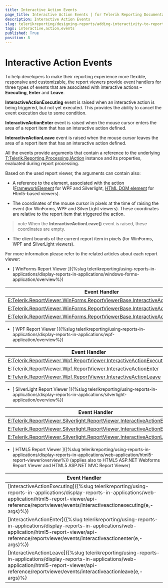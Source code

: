 ```yaml
---
title: Interactive Action Events
page_title: Interactive Action Events | for Telerik Reporting Documentation
description: Interactive Action Events
slug: telerikreporting/designing-reports/adding-interactivity-to-reports/actions/interactive-action-events
tags: interactive,action,events
published: True
position: 8
---
```


# Interactive Action Events



To help developers to make their reporting experience more flexible, responsive and customizable, the report viewers
        provide event handlers for three types of events that are associated with interactive actions – __Executing__,
        __Enter__ and __Leave__.
      

__InteractiveActionExecuting__ event is raised when an interactive action is being triggered, but not yet executed. This provides the ability to cancel the event execution due to some condition.
      

__InteractiveActionEnter__ event is raised when the mouse cursor enters the area of a report item that has an interactive action defined.
      

__InteractiveActionLeave__ event is raised when the mouse cursor leaves the area of a report item that has an interactive action defined.
      

All the events provide arguments that contain a reference to the underlying
        [T:Telerik.Reporting.Processing.IAction]() instance
        and its properties, evaluated during report processing.
      

Based on the used report viewer, the arguments can contain also:
      

* A reference to the element, associated with the action ([FrameworkElement](https://msdn.microsoft.com/en-us/library/system.windows.frameworkelement(v=vs.110).aspx)
            for WPF and Silverlight,
            [HTML DOM element](http://www.w3schools.com/js/js_htmldom_elements.asp)
            for Html5-based viewers).
          

* The coordinates of the mouse cursor in pixels at the time of raising the event (for WinForms, WPF and SilverLight viewers). These coordinates are relative to the report item that triggered the action.
          

>note When the  __InteractiveActionLeave()__  event is raised, these coordinates are empty.            


* The client bounds of the current report item in pixels (for WinForms, WPF and SilverLight viewers).
          

For more information please refer to the related articles about each report viewer:
      

* [
              WinForms Report Viewer
            ]({%slug telerikreporting/using-reports-in-applications/display-reports-in-applications/windows-forms-application/overview%})


| Event Handler | Event Arguments |
| ------ | ------ |
|[E:Telerik.ReportViewer.WinForms.ReportViewerBase.InteractiveActionExecuting]()|[T:Telerik.ReportViewer.Common.InteractiveActionCancelEventArgs]()|
|[E:Telerik.ReportViewer.WinForms.ReportViewerBase.InteractiveActionEnter]()|[T:Telerik.ReportViewer.Common.InteractiveActionEventArgs]()|
|[E:Telerik.ReportViewer.WinForms.ReportViewerBase.InteractiveActionLeave]()|[T:Telerik.ReportViewer.Common.InteractiveActionEventArgs](|




* [
              WPF Report Viewer
            ]({%slug telerikreporting/using-reports-in-applications/display-reports-in-applications/wpf-application/overview%})


| Event Handler | Event Arguments |
| ------ | ------ |
|[E:Telerik.ReportViewer.Wpf.ReportViewer.InteractiveActionExecuting]()|[T:Telerik.ReportViewer.Wpf.InteractiveActionCancelEventArgs]()|
|[E:Telerik.ReportViewer.Wpf.ReportViewer.InteractiveActionEnter]()|[T:Telerik.ReportViewer.Wpf.InteractiveActionEventArgs]()|
|[E:Telerik.ReportViewer.Wpf.ReportViewer.InteractiveActionLeave]()|[T:Telerik.ReportViewer.Wpf.InteractiveActionEventArgs](|




* [
              SilverLight Report Viewer
            ]({%slug telerikreporting/using-reports-in-applications/display-reports-in-applications/silverlight-application/overview%})


| Event Handler | Event Arguments |
| ------ | ------ |
|[E:Telerik.ReportViewer.Silverlight.ReportViewer.InteractiveActionExecuting]()|[T:Telerik.ReportViewer.Silverlight.InteractiveActionCancelEventArgs]()|
|[E:Telerik.ReportViewer.Silverlight.ReportViewer.InteractiveActionEnter]()|[T:Telerik.ReportViewer.Silverlight.InteractiveActionEventArgs]()|
|[E:Telerik.ReportViewer.Silverlight.ReportViewer.InteractiveActionLeave]()|[T:Telerik.ReportViewer.Silverlight.InteractiveActionEventArgs](|




* [
              HTML5 Report Viewer
            ]({%slug telerikreporting/using-reports-in-applications/display-reports-in-applications/web-application/html5-report-viewer/overview%})
            (applies also to HTML5 ASP.NET Webforms Report Viewer and HTML5 ASP.NET MVC Report Viewer)
          


| Event Handler |
| ------ |
|[InteractiveActionExecuting]({%slug telerikreporting/using-reports-in-applications/display-reports-in-applications/web-application/html5-report-viewer/api-reference/reportviewer/events/interactiveactionexecuting(e,-args)%})|
|[InteractiveActionEnter]({%slug telerikreporting/using-reports-in-applications/display-reports-in-applications/web-application/html5-report-viewer/api-reference/reportviewer/events/interactiveactionenter(e,-args)%})|
|[InteractiveActionLeave]({%slug telerikreporting/using-reports-in-applications/display-reports-in-applications/web-application/html5-report-viewer/api-reference/reportviewer/events/interactiveactionleave(e,-args)%}|



